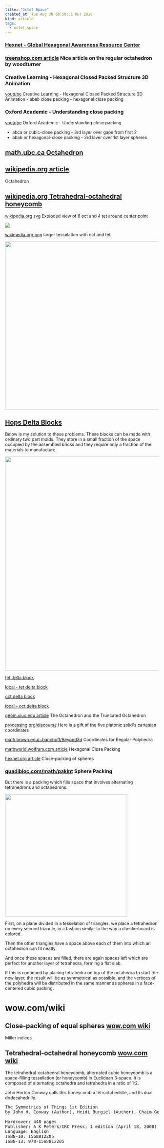 ```yaml
---
title: "Octet Space"
created_at: Tue Aug 30 08:50:51 MDT 2016
kind: article
tags:
  - octet_space
---
```



### <a href="http://hexnet.org/" target="_blank">Hexnet - Global Hexagonal Awareness Resource Center</a>

### <a href="http://www.treenshop.com/Treenshop/ArticlesPages/FiguresOfInterest_Article/The%20Octahedron.htm" target="_blank">treenshop.com article</a> Nice article on the regular octahedron by woodturner

### Creative Learning - Hexagonal Closed Packed Structure 3D Animation

<a href="https://www.youtube.com/watch?v=uKpr-9vmgsc" target="_blank">youtube</a>
Creative Learning - Hexagonal Closed Packed Structure 3D Animation -
abab close packing - hexagonal close packing


### Oxford Academic - Understanding close packing

<a href="https://www.youtube.com/watch?v=tgKC-awk6p4" target="_blank">youtube</a>
Oxford Academic - Understanding close packing

<ul>
  <li>abca or cubic-close packing - 3rd layer over gaps from first 2</li>
  <li>abab or hexagonal-close packing - 3rd laver over 1st layer spheres</li>
</ul>

## <a href="http://www.math.ubc.ca/~cass/courses/m308/projects/cchang/webpages/octahedron.html" target="_blank">math.ubc.ca Octahedron</a>


## <a href="https://en.wikipedia.org/wiki/Octahedron" target="_blank">wikipedia.org article</a>

Octahedron


## <a href="https://en.wikipedia.org/wiki/Tetrahedral-octahedral_honeycomb" target="_blank">wikipedia.org Tetrahedral-octahedral honeycomb</a>

<a href="https://upload.wikimedia.org/wikipedia/commons/5/5b/TetraOctaHoneycomb-VertexConfig.svg" target="_blank">wikipedia.org svg</a>
Exploded view of 6 oct and 4 tet around center point

<img src="/assets/images/TetraOctaHoneycomb-VertexConfig.svg" >

<a href="https://upload.wikimedia.org/wikipedia/commons/d/d0/HC_P1-P3.png" target="_blank">wikimedia.org png</a>
larger tesselation with oct and tet

<img src="/assets/images/octet-tesselation-larger.png" width="550px">


## <a href="http://63.235.184.36/~hopspage/index.html" target="_blank">Hops Delta Blocks</a>

Below is my solution to these problems.  These blocks can be made with
ordinary two part molds.  They store in a small fraction of the space
occupied by the assembled bricks and they require only a fraction of
the materials to manufacture.

<img src="/assets/images/hops-delta-blocks.gif" width="700px">


<a href="http://tabletoptelephone.com/%7Ehopspage/Tet005.stl" target="_blank">tet delta block</a>


<a href="/assets/other/hops-delta-block-tet.stl" target="_blank">local - tet delta block</a>


<a href="http://tabletoptelephone.com/%7Ehopspage/Oct005.stl" target="_blank">oct delta block</a>

<a href="/assets/other/hops-delta-block-oct.stl" target="_blank">local - oct delta block</a>


<a href="http://www.geom.uiuc.edu/~sudzi/polyhedra/archimedean/octa_trunc.html" target="_blank">geom.uiuc.edu article</a>
The Octahedron and the Truncated Octahedron

<a href="https://www.processing.org/discourse/beta/num_1272064104.html" target="_blank">processing.org/discourse</a>
Here is a gift of the five platonic solid's cartesian coordinates

<a href="http://www.math.brown.edu/~banchoff/Beyond3d/chapter8/section05.html" target="_blank">math.brown.edu/~banchoff/Beyond3d</a>
Coordinates for Regular Polyhedra

<a href="http://mathworld.wolfram.com/HexagonalClosePacking.html" target="_blank">mathworld.wolfram.com article</a>
Hexagonal Close Packing

<a href="http://hexnet.org/content/close-packing-spheres" target="_blank">hexnet.org article</a>
Close-packing of spheres


### <a href="http://www.quadibloc.com/math/pakint.htm" target="_blank">quadibloc.com/math/pakint</a> Sphere Packing

But there is a packing which fills space that involves alternating
tetrahedrons and octahedrons.

<img src="/assets/images/quadibloc-math-pack-octet.gif" width="400px">

First, on a plane divided in a tesselation of triangles, we place a
tetrahedron on every second triangle, in a fashion similar to the way
a checkerboard is colored.

Then the other triangles have a space above each of them into which an
octahedron can fit neatly.

And once these spaces are filled, there are again spaces left which are
perfect for another layer of tetrahedra, forming a flat slab.

If this is continued by placing tetrahedra on top of the octahedra to
start the new layer, the result will be as symmetrical as possible, and
the vertices of the polyhedra will be distributed in the same manner as
spheres in a face-centered cubic packing.

# wow.com/wiki

## Close-packing of equal spheres <a href="http://www.wow.com/wiki/Close-packing" target="_blank">wow.com wiki</a>


Miller indices

## Tetrahedral-octahedral honeycomb <a href="http://www.wow.com/wiki/Gyrated_tetrahedral-octahedral_honeycomb" target="_blank">wow.com wiki</a>

The tetrahedral-octahedral honeycomb, alternated cubic honeycomb is a
space-filling tessellation (or honeycomb) in Euclidean 3-space. It is
composed of alternating octahedra and tetrahedra in a ratio of 1:2.

John Horton Conway calls this honeycomb a tetroctahedrille, and its
dual dodecahedrille.

<pre>
The Symmetries of Things 1st Edition
by John H. Conway (Author), Heidi Burgiel (Author), Chaim Goodman-Strauss (Author) 

Hardcover: 448 pages
Publisher: A K Peters/CRC Press; 1 edition (April 18, 2008)
Language: English
ISBN-10: 1568812205
ISBN-13: 978-1568812205
</pre>

<!--
html boilerplate
<a href="" target="_blank"></a>
<a name=""></a>
<img src="" width="400px">
<ul>
  <li></li>
</ul>
<pre>
</pre>
<pre><code>
</code></pre>
-->
